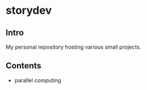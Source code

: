# storydev

## Intro

My personal repository hosting various small projects.

## Contents
- parallel computing
